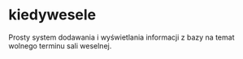 # kiedywesele
Prosty system dodawania i wyświetlania informacji z bazy na temat wolnego terminu sali weselnej.
